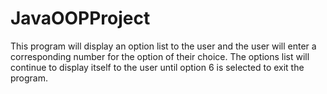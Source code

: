 # JavaOOPProject
This program will display an option list to the user and the user will enter a corresponding number for the option of their choice. The options list will continue to display itself to the user until option 6 is selected to exit the program.
